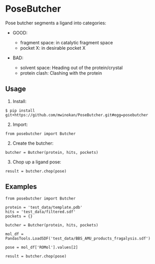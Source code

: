# PoseButcher

Pose butcher segments a ligand into categories:

- GOOD:

	* fragment space: in catalytic fragment space
	* pocket X: in desirable pocket X

- BAD:
	
	* solvent space: Heading out of the protein/crystal
	* protein clash: Clashing with the protein

## Usage

1. Install:

`$ pip install git+https://github.com/mwinokan/PoseButcher.git#egg=posebutcher`

2. Import:

`from posebutcher import Butcher`

2. Create the butcher:

`butcher = Butcher(protein, hits, pockets)`

3. Chop up a ligand pose:

`result = butcher.chop(pose)`

## Examples

```
from posebutcher import Butcher

protein = 'test_data/template.pdb'
hits = 'test_data/filtered.sdf'
pockets = {}

butcher = Butcher(protein, hits, pockets)

mol_df = PandasTools.LoadSDF('test_data/BBS_AMU_products_fragalysis.sdf')

pose = mol_df['ROMol'].values[2]

result = butcher.chop(pose)
```
